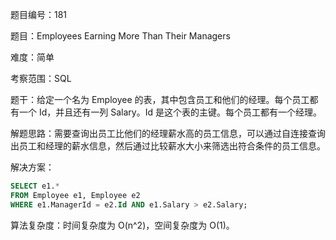 题目编号：181

题目：Employees Earning More Than Their Managers

难度：简单

考察范围：SQL

题干：给定一个名为 Employee 的表，其中包含员工和他们的经理。每个员工都有一个 Id，并且还有一列 Salary。Id 是这个表的主键。每个员工都有一个经理。

解题思路：需要查询出员工比他们的经理薪水高的员工信息，可以通过自连接查询出员工和经理的薪水信息，然后通过比较薪水大小来筛选出符合条件的员工信息。

解决方案：

```sql
SELECT e1.*
FROM Employee e1, Employee e2
WHERE e1.ManagerId = e2.Id AND e1.Salary > e2.Salary;
```

算法复杂度：时间复杂度为 O(n^2)，空间复杂度为 O(1)。